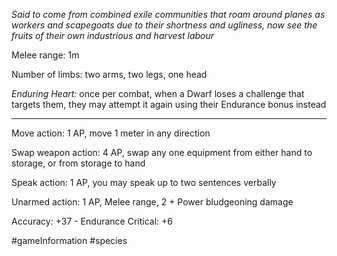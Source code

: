 *Said to come from combined exile communities that roam around planes as workers and scapegoats due to their shortness and ugliness, now see the fruits of their own industrious and harvest labour*

Melee range: 1m

Number of limbs: two arms, two legs, one head

*Enduring Heart:* once per combat, when a Dwarf loses a challenge that targets them, they may attempt it again using their Endurance bonus instead

---

Move action: 1 AP, move 1 meter in any direction

Swap weapon action: 4 AP, swap any one equipment from either hand to storage, or from storage to hand

Speak action: 1 AP, you may speak up to two sentences verbally

Unarmed action: 1 AP, Melee range, 2 + Power bludgeoning damage

Accuracy: +37 - Endurance
Critical: +6

#gameInformation #species